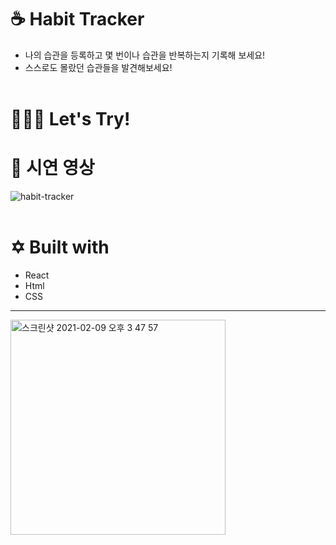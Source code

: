 # ☕️ Habit Tracker

- 나의 습관을 등록하고 몇 번이나 습관을 반복하는지 기록해 보세요!
- 스스로도 몰랐던 습관들을 발견해보세요! <br><br>

# 🤾🏻‍♀️ Let's Try!

# 🎥 시연 영상

![habit-tracker](https://user-images.githubusercontent.com/70192334/107327913-40196200-6af1-11eb-94e3-2c23722e382c.gif)
<br><br>

# ✡️ Built with

- React
- Html
- CSS

---

<img width="344" alt="스크린샷 2021-02-09 오후 3 47 57" src="https://user-images.githubusercontent.com/70192334/107327075-d482c500-6aef-11eb-9352-e77ac06e63bc.png">
